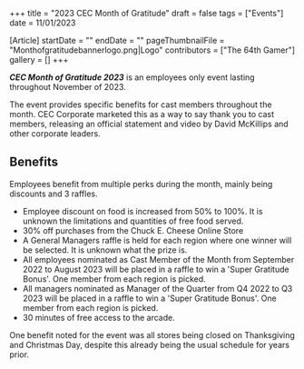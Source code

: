 +++
title = "2023 CEC Month of Gratitude"
draft = false
tags = ["Events"]
date = 11/01/2023

[Article]
startDate = ""
endDate = ""
pageThumbnailFile = "Monthofgratitudebannerlogo.png|Logo"
contributors = ["The 64th Gamer"]
gallery = []
+++


<b><i>CEC Month of Gratitude 2023</b></i> is an employees only event lasting throughout November of 2023.

The event provides specific benefits for cast members throughout the month. CEC Corporate marketed this as a way to say thank you to cast members, releasing an official statement and video by David McKillips and other corporate leaders.

<h2> Benefits </h2>
Employees benefit from multiple perks during the month, mainly being discounts and 3 raffles.

* Employee discount on food is increased from 50% to 100%. It is unknown the limitations and quantities of free food served.
* 30% off purchases from the Chuck E. Cheese Online Store
* A General Managers raffle is held for each region where one winner will be selected. It is unknown what the prize is.
* All employees nominated as Cast Member of the Month from September 2022 to August 2023 will be placed in a raffle to win a 'Super Gratitude Bonus'. One member from each region is picked.
* All managers nominated as Manager of the Quarter from Q4 2022 to Q3 2023 will be placed in a raffle to win a 'Super Gratitude Bonus'. One member from each region is picked.
* 30 minutes of free access to the arcade.

One benefit noted for the event was all stores being closed on Thanksgiving and Christmas Day, despite this already being the usual schedule for years prior.